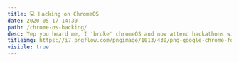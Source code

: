```yaml
---
title: 💻 Hacking on ChromeOS
date: 2020-05-17 14:30
path: /chrome-os-hacking/
desc: Yep you heard me, I 'broke' chromeOS and now attend hackathons with just a chromebook. A £180 chromebook can do just about anything you want. But you might have to be patient.
titleimg: https://i7.pngflow.com/pngimage/1013/430/png-google-chrome-for-android-web-browser-google-chrome-for-android-google-logo-google-chrome-chrome-os-google-chrome-for-android-clipart.png
visible: true
---
```

